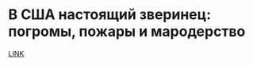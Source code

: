# В США настоящий зверинец: погромы, пожары и мародерство



[LINK](https://varlamov.ru/3910677.html)